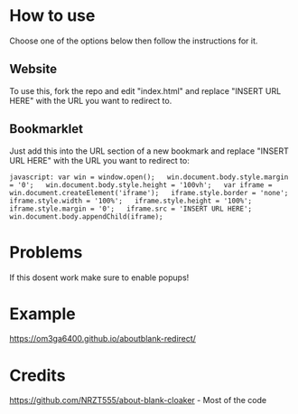 # How to use
Choose one of the options below then follow the instructions for it.

## Website
To use this, fork the repo and edit "index.html" and replace "INSERT URL HERE" with the URL you want to redirect to.

## Bookmarklet

Just add this into the URL section of a new bookmark and replace "INSERT URL HERE" with the URL you want to redirect to:
```
javascript: var win = window.open();   win.document.body.style.margin = '0';   win.document.body.style.height = '100vh';   var iframe = win.document.createElement('iframe');   iframe.style.border = 'none';   iframe.style.width = '100%';   iframe.style.height = '100%';   iframe.style.margin = '0';   iframe.src = 'INSERT URL HERE';   win.document.body.appendChild(iframe);
```

# Problems
If this dosent work make sure to enable popups!

# Example
https://om3ga6400.github.io/aboutblank-redirect/

# Credits
https://github.com/NRZT555/about-blank-cloaker - Most of the code
